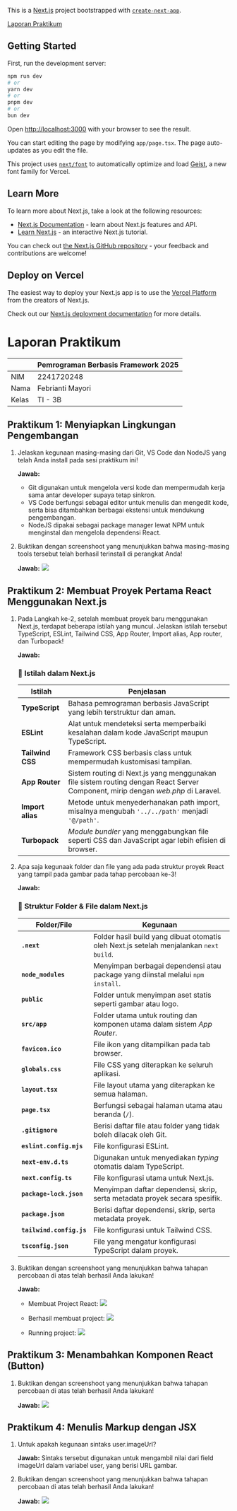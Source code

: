 This is a [Next.js](https://nextjs.org) project bootstrapped with [`create-next-app`](https://nextjs.org/docs/app/api-reference/cli/create-next-app).

[Laporan Praktikum](#laporan-praktikum)

## Getting Started

First, run the development server:

```bash
npm run dev
# or
yarn dev
# or
pnpm dev
# or
bun dev
```

Open [http://localhost:3000](http://localhost:3000) with your browser to see the result.

You can start editing the page by modifying `app/page.tsx`. The page auto-updates as you edit the file.

This project uses [`next/font`](https://nextjs.org/docs/app/building-your-application/optimizing/fonts) to automatically optimize and load [Geist](https://vercel.com/font), a new font family for Vercel.

## Learn More

To learn more about Next.js, take a look at the following resources:

- [Next.js Documentation](https://nextjs.org/docs) - learn about Next.js features and API.
- [Learn Next.js](https://nextjs.org/learn) - an interactive Next.js tutorial.

You can check out [the Next.js GitHub repository](https://github.com/vercel/next.js) - your feedback and contributions are welcome!

## Deploy on Vercel

The easiest way to deploy your Next.js app is to use the [Vercel Platform](https://vercel.com/new?utm_medium=default-template&filter=next.js&utm_source=create-next-app&utm_campaign=create-next-app-readme) from the creators of Next.js.

Check out our [Next.js deployment documentation](https://nextjs.org/docs/app/building-your-application/deploying) for more details.

# Laporan Praktikum
|  | Pemrograman Berbasis Framework 2025 |
|--|--|
| NIM |  2241720248|
| Nama |  Febrianti Mayori |
| Kelas | TI - 3B |

## Praktikum 1: Menyiapkan Lingkungan Pengembangan
1. Jelaskan kegunaan masing-masing dari Git, VS Code dan NodeJS yang telah Anda install pada sesi praktikum ini!

    **Jawab:**
    - Git digunakan untuk mengelola versi kode dan mempermudah kerja sama antar developer supaya tetap sinkron.  
    - VS Code berfungsi sebagai editor untuk menulis dan mengedit kode, serta bisa ditambahkan berbagai ekstensi untuk mendukung pengembangan.  
    - NodeJS dipakai sebagai package manager lewat NPM untuk menginstal dan mengelola dependensi React.

2. Buktikan dengan screenshoot yang menunjukkan bahwa masing-masing tools tersebut telah berhasil terinstall di perangkat Anda!

    **Jawab:** 
    ![](/src/assets/img/P1-2.png)

## Praktikum 2: Membuat Proyek Pertama React Menggunakan Next.js
1. Pada Langkah ke-2, setelah membuat proyek baru menggunakan Next.js, terdapat beberapa istilah yang muncul. Jelaskan istilah tersebut TypeScript, ESLint, Tailwind CSS, App Router, Import alias, App router, dan Turbopack!

    **Jawab:**
    ### 📌 Istilah dalam Next.js
    | Istilah           | Penjelasan |
    |------------------|------------|
    | **TypeScript** | Bahasa pemrograman berbasis JavaScript yang lebih terstruktur dan aman. |
    | **ESLint** | Alat untuk mendeteksi serta memperbaiki kesalahan dalam kode JavaScript maupun TypeScript. |
    | **Tailwind CSS** | Framework CSS berbasis class untuk mempermudah kustomisasi tampilan. |
    | **App Router** | Sistem routing di Next.js yang menggunakan file sistem routing dengan React Server Component, mirip dengan *web.php* di Laravel. |
    | **Import alias** | Metode untuk menyederhanakan path import, misalnya mengubah `'../../path'` menjadi `'@/path'`. |
    | **Turbopack** | *Module bundler* yang menggabungkan file seperti CSS dan JavaScript agar lebih efisien di browser. |

2. Apa saja kegunaak folder dan file yang ada pada struktur proyek React yang tampil pada
gambar pada tahap percobaan ke-3!

    **Jawab:**
    ### 📂 Struktur Folder & File dalam Next.js
    | Folder/File | Kegunaan |
    |------------|----------|
    | **`.next`** | Folder hasil build yang dibuat otomatis oleh Next.js setelah menjalankan `next build`. |
    | **`node_modules`** | Menyimpan berbagai dependensi atau package yang diinstal melalui `npm install`. |
    | **`public`** | Folder untuk menyimpan aset statis seperti gambar atau logo. |
    | **`src/app`** | Folder utama untuk routing dan komponen utama dalam sistem *App Router*. |
    | **`favicon.ico`** | File ikon yang ditampilkan pada tab browser. |
    | **`globals.css`** | File CSS yang diterapkan ke seluruh aplikasi. |
    | **`layout.tsx`** | File layout utama yang diterapkan ke semua halaman. |
    | **`page.tsx`** | Berfungsi sebagai halaman utama atau beranda (`/`). |
    | **`.gitignore`** | Berisi daftar file atau folder yang tidak boleh dilacak oleh Git. |
    | **`eslint.config.mjs`** | File konfigurasi ESLint. |
    | **`next-env.d.ts`** | Digunakan untuk menyediakan *typing* otomatis dalam TypeScript. |
    | **`next.config.ts`** | File konfigurasi utama untuk Next.js. |
    | **`package-lock.json`** | Menyimpan daftar dependensi, skrip, serta metadata proyek secara spesifik. |
    | **`package.json`** | Berisi daftar dependensi, skrip, serta metadata proyek. |
    | **`tailwind.config.js`** | File konfigurasi untuk Tailwind CSS. |
    | **`tsconfig.json`** | File yang mengatur konfigurasi TypeScript dalam proyek. |

3. Buktikan dengan screenshoot yang menunjukkan bahwa tahapan percobaan di atas telah berhasil Anda lakukan!

    **Jawab:**
    - Membuat Project React:
    ![](/src/assets/img/P2-1.png)

    - Berhasil membuat project:
    ![](/src/assets/img/P2-2.png)

    - Running project:
    ![](/src/assets/img/P2-3.png)


## Praktikum 3: Menambahkan Komponen React (Button)
1. Buktikan dengan screenshoot yang menunjukkan bahwa tahapan percobaan di atas telah
berhasil Anda lakukan!

    **Jawab:**
    ![](/src/assets/img/P3.png)

## Praktikum 4: Menulis Markup dengan JSX
1. Untuk apakah kegunaan sintaks user.imageUrl?

    **Jawab:** Sintaks tersebut digunakan untuk mengambil nilai dari field imageUrl dalam variabel user, yang berisi URL gambar.

2. Buktikan dengan screenshoot yang menunjukkan bahwa tahapan percobaan di atas telah berhasil Anda lakukan!

    **Jawab:**
    ![](/src/assets/img/P4.png)